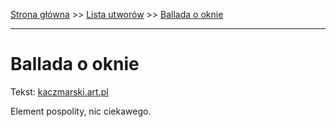 [Strona główna](../index.md) >> [Lista utworów](../list.md) >> [Ballada o oknie](49.md)

---

# Ballada o oknie

Tekst: [kaczmarski.art.pl](https://www.kaczmarski.art.pl/tworczosc/wiersze/ballada-o-oknie/)

Element pospolity, nic ciekawego.